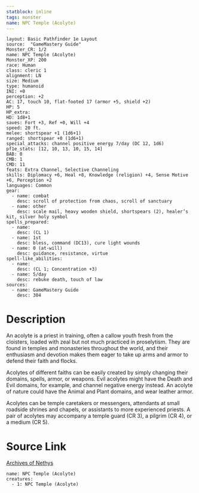 ```yaml
---
statblock: inline
tags: monster
name: NPC Temple (Acolyte)
---
```

```statblock
layout: Basic Pathfinder 1e Layout
source:  "GameMastery Guide"
Monster_CR: 1/2
name: NPC Temple (Acolyte)
Monster_XP: 200
race: Human
class: cleric 1
alignment: LN
size: Medium
type: humanoid
INI: +0
perception: +2
AC: 17, touch 10, flat-footed 17 (armor +5, shield +2)
HP: 5
HP_extra: 
HD: 1d8+1
saves: Fort +3, Ref +0, Will +4
speed: 20 ft.
melee: shortspear +1 (1d6+1)
ranged: shortspear +0 (1d6+1)
special_attacks: channel positive energy 7/day (DC 12, 1d6)
pf1e_stats: [12, 10, 13, 10, 15, 14]
BAB: 0
CMB: 1
CMD: 11
feats: Extra Channel, Selective Channeling
skills: Diplomacy +6, Heal +8, Knowledge (religion) +4, Sense Motive +6, Perception +2
languages: Common
gear:
  - name: combat
    desc: scroll of protection from chaos, scroll of sanctuary
  - name: other
    desc: scale mail, heavy wooden shield, shortspears (2), healer’s kit, silver holy symbol
spells_prepared:
  - name:
    desc: (CL 1)
  - name: 1st
    desc: bless, command (DC13), cure light wounds
  - name: 0 (at-will)
    desc: guidance, resistance, virtue
spell-like_abilities:
  - name:
    desc: (CL 1; Concentration +3)
  - name: 5/day
    desc: rebuke death, touch of law
sources:
  - name: GameMastery Guide
    desc: 304
```
# Description
An acolyte is a priest in training, often a callow youth fresh from the cloisters, loaded with zeal but not much practiced in proselytism. They are found in temples and monasteries throughout the world, and their enthusiasm and devotion makes them eager to take up arms and armor to defend their faith and flocks.

Acolytes of different faiths can be easily created by simply changing their domains, spells, armor, or weapons. Evil acolytes might have the Death and Evil domains, for example, and channel negative energy instead. An acolyte of nature could have the Animal and Plant domains, and wear leather armor.

Acolytes can be temple caretakers or messengers, attendants at small roadside shrines and chapels, or assistants to more experienced priests. A pair of acolytes may accompany a temple guard (CR 3), a pilgrim (CR 4), or a medium (CR 5).
# Source Link
[Archives of Nethys](https://aonprd.com/NPCDisplay.aspx?ItemName=Temple%20(Acolyte))
```encounter-table
name: NPC Temple (Acolyte)
creatures:
  - 1: NPC Temple (Acolyte)
```
